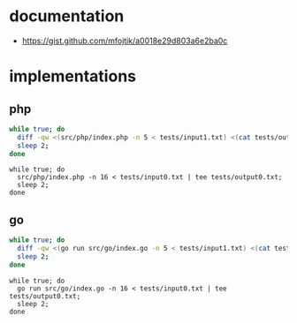 # documentation

* https://gist.github.com/mfojtik/a0018e29d803a6e2ba0c

# implementations

## php

```sh
while true; do
  diff -qw <(src/php/index.php -n 5 < tests/input1.txt) <(cat tests/output1.txt);
  sleep 2;
done
```

```
while true; do
  src/php/index.php -n 16 < tests/input0.txt | tee tests/output0.txt;
  sleep 2;
done
```

## go

```sh
while true; do
  diff -qw <(go run src/go/index.go -n 5 < tests/input1.txt) <(cat tests/output1.txt);
  sleep 2;
done
```

```
while true; do
  go run src/go/index.go -n 16 < tests/input0.txt | tee tests/output0.txt;
  sleep 2;
done
```
